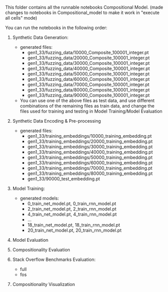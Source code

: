 This folder contains all the runnable notebooks Compositional Model. (made changes to notebooks in Compositional_model to make it work in "execute all cells" mode)


You can run the notebooks in the following order:

1) Synthetic Data Generation: 
    * generated files: 
        * gen1_33/fuzzing_data/10000_Composite_100001_integer.pt
        * gen1_33/fuzzing_data/20000_Composite_100001_integer.pt
        * gen1_33/fuzzing_data/30000_Composite_100001_integer.pt
        * gen1_33/fuzzing_data/40000_Composite_100001_integer.pt
        * gen1_33/fuzzing_data/50000_Composite_100001_integer.pt
        * gen1_33/fuzzing_data/60000_Composite_100001_integer.pt
        * gen1_33/fuzzing_data/70000_Composite_100001_integer.pt
        * gen1_33/fuzzing_data/80000_Composite_100001_integer.pt
        * gen1_33/fuzzing_data/90000_Composite_100001_integer.pt
    * You can use one of the above files as test data, and use different combinations of the remaining files as train data, and change the files used for training and testing in Model Training/Model Evaluation


2) Synthetic Data Encoding & Pre-processing
    * generated files:
        * gen1_33/training_embeddings/10000_training_embedding.pt
        * gen1_33/training_embeddings/20000_training_embedding.pt
        * gen1_33/training_embeddings/30000_training_embedding.pt
        * gen1_33/training_embeddings/40000_training_embedding.pt
        * gen1_33/training_embeddings/50000_training_embedding.pt
        * gen1_33/training_embeddings/60000_training_embedding.pt
        * gen1_33/training_embeddings/70000_training_embedding.pt
        * gen1_33/training_embeddings/80000_training_embedding.pt
        * gen1_33/90000_test_embedding.pt
3) Model Training: 
    * generated models:
        * 0_train_net_model.pt,  0_train_rnn_model.pt
        * 2_train_net_model.pt,  2_train_rnn_model.pt
        * 4_train_net_model.pt,  4_train_rnn_model.pt
        * ...
        * 18_train_net_model.pt,  18_train_rnn_model.pt
        * 20_train_net_model.pt,  20_train_rnn_model.pt
4) Model Evaluation
5) Compositionality Evaluation
6) Stack Overflow Benchmarks Evaluation: 
    * full
    * fos
7) Compositionality Visualization

